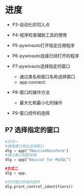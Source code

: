 # 进度
* P3-自动化的切入点
* P4-程序检查辅助工具的使用
* P5-pywinauto打开指定应用程序
* P6-pywinauto连接已经打开的程序
* P7-pywinauto选择指定的窗口
	* 通过类名和窗口名称选择窗口
	* app.connect.
* P8-窗口的操作方法
	* 最大化和最小化的操作

* P9-窗口控件的选择

## P7 选择指定的窗口
```Python
#方式一
#使用窗口类名选择窗口
dlg = app["TNavicatMainForm"]
#通过窗口标题选择
dlg = app["Navicat for MySQL“]

#方式二
dlg = app.

#打印窗口所有的控件
dlg.print_control_identifiers()
```	
<!--stackedit_data:
eyJoaXN0b3J5IjpbLTcxNzMwODQ3Niw5OTg0OTY1MzEsOTk4ND
k2NTMxLC0xNTM0Njc3NTA3LC03NjcxODQ0MCwtMjU3NDY2MjY3
LDE3ODM1ODY4OTEsLTExODc3NjEwMDgsLTE1NTgzNDYwOTYsNT
QxNzE1Mjc0LDIyMjc4NDExOSwtMTM4MjkxMDM3MV19
-->